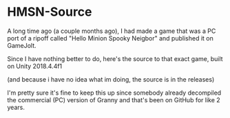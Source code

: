 # HMSN-Source
A long time ago (a couple months ago), I had made a game that was a PC port of a ripoff called "Hello Minion
Spooky Neigbor" and published it on GameJolt.

Since I have nothing better to do, here's the source to that exact game, built on Unity 2018.4.4f1

(and because i have no idea what im doing, the source is in the releases)

I'm pretty sure it's fine to keep this up since somebody already decompiled the commercial (PC) version of
Granny and that's been on GitHub for like 2 years.
